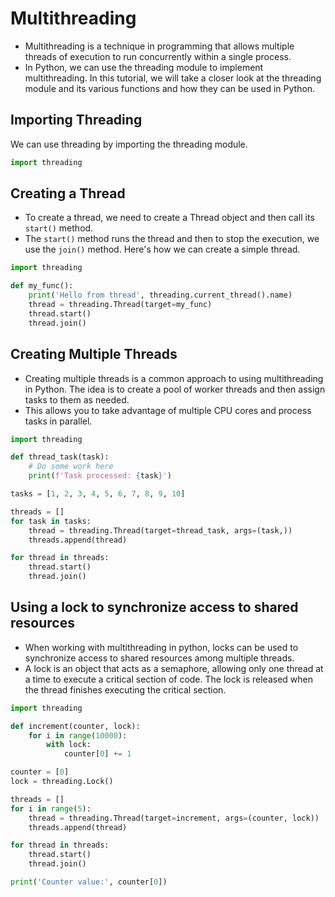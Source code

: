 # Multithreading

- Multithreading is a technique in programming that allows multiple threads of execution to run concurrently within a single process.
- In Python, we can use the threading module to implement multithreading. In this tutorial, we will take a closer look at the threading module and its various functions and how they can be used in Python.

## Importing Threading
We can use threading by importing the threading module.

```py
import threading
```

## Creating a Thread
- To create a thread, we need to create a Thread object and then call its `start()` method.
- The `start()` method runs the thread and then to stop the execution, we use the `join()` method. Here's how we can create a simple thread.

```py
import threading

def my_func():
	print('Hello from thread', threading.current_thread().name)
	thread = threading.Thread(target=my_func)
	thread.start()
	thread.join()
```

## Creating Multiple Threads
- Creating multiple threads is a common approach to using multithreading in Python. The idea is to create a pool of worker threads and then assign tasks to them as needed.
- This allows you to take advantage of multiple CPU cores and process tasks in parallel.

```py
import threading

def thread_task(task):
	# Do some work here
	print(f'Task processed: {task}')

tasks = [1, 2, 3, 4, 5, 6, 7, 8, 9, 10]

threads = []
for task in tasks:
	thread = threading.Thread(target=thread_task, args=(task,))
	threads.append(thread)

for thread in threads:
	thread.start()
	thread.join()
```

## Using a lock to synchronize access to shared resources
- When working with multithreading in python, locks can be used to synchronize access to shared resources among multiple threads.
- A lock is an object that acts as a semaphore, allowing only one thread at a time to execute a critical section of code. The lock is released when the thread finishes executing the critical section.

```py
import threading

def increment(counter, lock):
	for i in range(10000):
		with lock:
			counter[0] += 1

counter = [0]
lock = threading.Lock()

threads = []
for i in range(5):
	thread = threading.Thread(target=increment, args=(counter, lock))
	threads.append(thread)

for thread in threads:
	thread.start()
	thread.join()

print('Counter value:', counter[0])
```